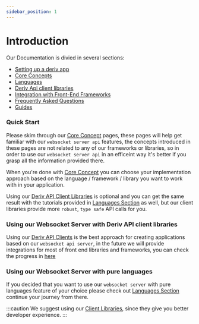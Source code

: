 ```yaml
---
sidebar_position: 1
---
```


# Introduction

Our Documentation is divied in several sections:

- [Setting up a deriv app](/docs/application_setup.md)
- [Core Concepts](category/core-concepts)
- [Languages](category/languages)
- [Deriv Api client libraries](category/deriv-api)
- [Integration with Front-End Frameworks](category/frameworks)
- [Frequently Asked Questions](category/frequently-asked-questions)
- [Guides](category/guides)

### Quick Start

Please skim through our [Core Concept](category/core-concepts) pages, these pages will help get familiar with our `websocket server api` features, the concepts introduced in these pages are not related to any of our frameworks or libraries, so in order to use our `websocket server api` in an efficeint way it's better if you grasp all the information provided there.

When you're done with [Core Concept](category/core-concepts) you can choose your implementation approach based on the language / framework / library you want to work with in your application.

Using our [Deriv API Client Libraries](category/deriv-api) is optional and you can get the same result with the tutorials provided in [Languages Section](category/languages) as well, but our client libraries provide more `robust`, `type safe` API calls for you.

### Using our Websocket Server with Deriv API client libraries

Using our [Deriv API Clients](category/deriv-api) is the best approach for creating applications based on our `websocket api server`, in the future we will provide integrations for most of front end libraries and frameworks, you can check the progress in [here](category/frameworks)

### Using our Websocket Server with pure languages

If you decided that you want to use our `websocket server` with pure languages feature of your choice please check out [Languages Section](category/languages) continue your journey from there.

:::caution
We suggest using our [Client Libraries](category/deriv-api), since they give you better developer experience.
:::
